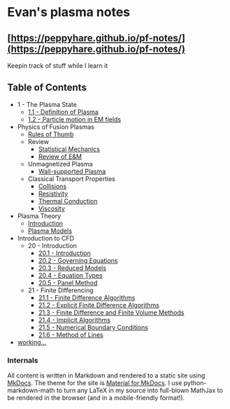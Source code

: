 # Evan's plasma notes


## [https://peppyhare.github.io/pf-notes/](https://peppyhare.github.io/pf-notes/)

Keepin track of stuff while I learn it

## Table of Contents

- 1 - The Plasma State
    - [1.1 - Definition of Plasma](ch1-1.md)
    - [1.2 - Particle motion in EM fields](ch1-2.md)
- Physics of Fusion Plasmas
    - [Rules of Thumb](ch10-0.md)
    - Review
        - [Statistical Mechanics](ch10-1.md)
        - [Review of E&M](ch10-2.md)
    - Unmagnetized Plasma
        - [Wall-supported Plasma](ch11-1.md)
    - Classical Transport Properties
        - [Collisions](ch12-1.md)
        - [Resistivity](ch12-2.md)
        - [Thermal Conduction](ch12-3.md)
        - [Viscosity](ch12-4.md)
- Plasma Theory
    - [Introduction](ch12-1.md)
    - [Plasma Models](ch12-2.md)
- Introduction to CFD
    - 20 - Introduction
        - [20.1 - Introduction](ch20-1.md)
        - [20.2 - Governing Equations](ch20-2.md)
        - [20.3 - Reduced Models](ch20-3.md)
        - [20.4 - Equation Types](ch20-4.md)
        - [20.5 - Panel Method](ch20-5.md)
    - 21 - Finite Differencing
        - [21.1 - Finite Difference Algorithms](ch21-1.md)
        - [21.2 - Explicit Finite Difference Algorithms](ch21-2.md)
        - [21.3 - Finite Difference and Finite Volume Methods](ch21-3.md)
        - [21.4 - Implicit Algorithms](ch21-4.md)
        - [21.5 - Numerical Boundary Conditions](ch21-5.md)
        - [21.6 - Method of Lines](ch21-6.md)
- [working...](inprogress.md)


### Internals

All content is written in Markdown and rendered to a static site using [MkDocs](https://www.mkdocs.org/). The theme for the site is [Material for MkDocs](https://squidfunk.github.io/mkdocs-material). I use python-markdown-math to turn any LaTeX in my source into full-blown MathJax to be rendered in the browser (and in a mobile-friendly format!).
